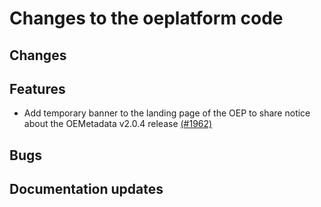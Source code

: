 <!--
SPDX-FileCopyrightText: 2025 jh-RLI <jonas.huber@rl-institut.de>

SPDX-License-Identifier: CC0-1.0
-->

# Changes to the oeplatform code

## Changes

## Features

- Add temporary banner to the landing page of the OEP to share notice about the OEMetadata v2.0.4 release [(#1962)](https://github.com/OpenEnergyPlatform/oeplatform/pull/1962)

## Bugs

## Documentation updates
